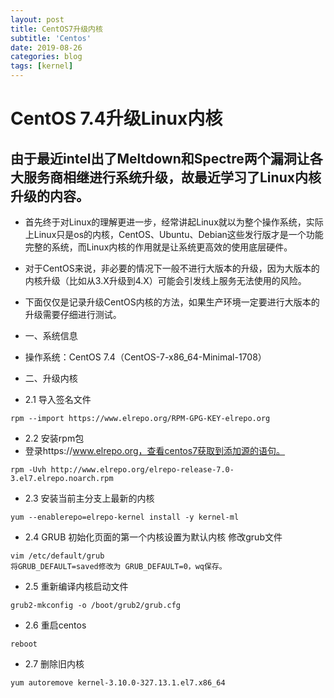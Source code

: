 ```yaml
---
layout: post
title: CentOS7升级内核
subtitle: 'Centos'
date: 2019-08-26
categories: blog
tags: [kernel]
---
```

# CentOS 7.4升级Linux内核

## 由于最近intel出了Meltdown和Spectre两个漏洞让各大服务商相继进行系统升级，故最近学习了Linux内核升级的内容。

* 首先终于对Linux的理解更进一步，经常讲起Linux就以为整个操作系统，实际上Linux只是os的内核，CentOS、Ubuntu、Debian这些发行版才是一个功能完整的系统，而Linux内核的作用就是让系统更高效的使用底层硬件。

* 对于CentOS来说，非必要的情况下一般不进行大版本的升级，因为大版本的内核升级（比如从3.X升级到4.X）可能会引发线上服务无法使用的风险。

* 下面仅仅是记录升级CentOS内核的方法，如果生产环境一定要进行大版本的升级需要仔细进行测试。

* 一、系统信息
* 操作系统：CentOS 7.4（CentOS-7-x86_64-Minimal-1708）

* 二、升级内核
* 2.1 导入签名文件
```
rpm --import https://www.elrepo.org/RPM-GPG-KEY-elrepo.org
```
*  2.2 安装rpm包
* 登录https://www.elrepo.org，查看centos7获取到添加源的语句。
```
rpm -Uvh http://www.elrepo.org/elrepo-release-7.0-3.el7.elrepo.noarch.rpm
```
* 2.3 安装当前主分支上最新的内核 
```
yum --enablerepo=elrepo-kernel install -y kernel-ml
```
* 2.4 GRUB 初始化页面的第一个内核设置为默认内核
  修改grub文件 
```
vim /etc/default/grub
将GRUB_DEFAULT=saved修改为 GRUB_DEFAULT=0，wq保存。
```
* 2.5 重新编译内核启动文件 
```
grub2-mkconfig -o /boot/grub2/grub.cfg
```
* 2.6 重启centos 
```
reboot
```
* 2.7 删除旧内核
```
yum autoremove kernel-3.10.0-327.13.1.el7.x86_64
```